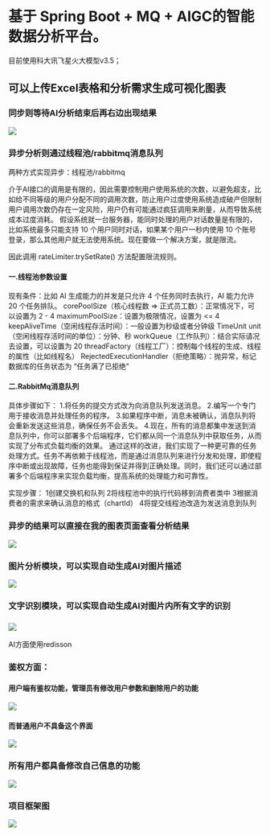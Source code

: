 # 基于 Spring Boot + MQ + AIGC的智能数据分析平台。

目前使用科大讯飞星火大模型v3.5；

## 可以上传Excel表格和分析需求生成可视化图表

### 同步则等待AI分析结束后再右边出现结果

![](https://web-hehe-wocao.oss-cn-beijing.aliyuncs.com/bifor/image-20240405211739258.png)



### 异步分析则通过线程池/rabbitmq消息队列

两种方式实现异步：线程池/rabbitmq

介于AI接口的调用是有限的，因此需要控制用户使用系统的次数，以避免超支，比如给不同等级的用户分配不同的调用次数，防止用户过度使用系统造成破产但限制用户调用次数仍存在一定风险，用户仍有可能通过疯狂调用来刷量，从而导致系统成本过度消耗。
假设系统就一台服务器，能同时处理的用户对话数量是有限的，比如系统最多只能支持 10 个用户同时对话，如果某个用户一秒内使用 10 个账号登录，那么其他用户就无法使用系统。现在要做一个解决方案，就是限流。

因此调用 rateLimiter.trySetRate() 方法配置限流规则。

#### 一.线程池参数设置

现有条件：比如 AI 生成能力的并发是只允许 4 个任务同时去执行，AI 能力允许 20 个任务排队。 corePoolSize（核心线程数 => 正式员工数）：正常情况下，可以设置为 2 - 4  maximumPoolSize：设置为极限情况，设置为 <= 4 keepAliveTime（空闲线程存活时间）：一般设置为秒级或者分钟级 TimeUnit unit（空闲线程存活时间的单位）：分钟、秒 workQueue（工作队列）：结合实际请况去设置，可以设置为 20 threadFactory（线程工厂）：控制每个线程的生成、线程的属性（比如线程名） RejectedExecutionHandler（拒绝策略）：抛异常，标记数据库的任务状态为 “任务满了已拒绝”

#### 二.RabbitMq消息队列

具体步骤如下：
1.将任务的提交方式改为向消息队列发送消息。
2.编写一个专门用于接收消息并处理任务的程序。
3.如果程序中断，消息未被确认，消息队列将会重新发送这些消息，确保任务不会丢失。
4.现在，所有的消息都集中发送到消息队列中，你可以部署多个后端程序，它们都从同一个消息队列中获取任务，从而实现了分布式负载均衡的效果。
通过这样的改进，我们实现了一种更可靠的任务处理方式。任务不再依赖于线程池，而是通过消息队列来进行分发和处理，即使程序中断或出现故障，任务也能得到保证并得到正确处理。同时，我们还可以通过部署多个后端程序来实现负载均衡，提高系统的处理能力和可靠性。

实现步骤：
1创建交换机和队列
2将线程池中的执行代码移到消费者类中
3根据消费者的需求来确认消息的格式（chartId）
4将提交线程池改造为发送消息到队列

### 异步的结果可以直接在我的图表页面查看分析结果

![](https://web-hehe-wocao.oss-cn-beijing.aliyuncs.com/bifor/image-20240405213002747.png)

### 图片分析模块，可以实现自动生成AI对图片描述

![](https://web-hehe-wocao.oss-cn-beijing.aliyuncs.com/bifor/image-20240405213205180.png)

### 文字识别模块，可以实现自动生成AI对图片内所有文字的识别

### ![](https://web-hehe-wocao.oss-cn-beijing.aliyuncs.com/bifor/image-20240405213321933.png)

AI方面使用redisson

### 鉴权方面：

#### 用户端有鉴权功能，管理员有修改用户参数和删除用户的功能

#### ![](https://web-hehe-wocao.oss-cn-beijing.aliyuncs.com/bifor/image-20240405211529676.png)

#### 而普通用户不具备这个界面

![](https://web-hehe-wocao.oss-cn-beijing.aliyuncs.com/bifor/image-20240405213518528.png)

### 所有用户都具备修改自己信息的功能

![](https://web-hehe-wocao.oss-cn-beijing.aliyuncs.com/bifor/image-20240405213551016.png)

### 项目框架图

![](https://i0.hdslb.com/bfs/new_dyn/e5dc1d77eb9469904c5a7e9943722be533872539.png@616w_560h_1e_1c.avif)